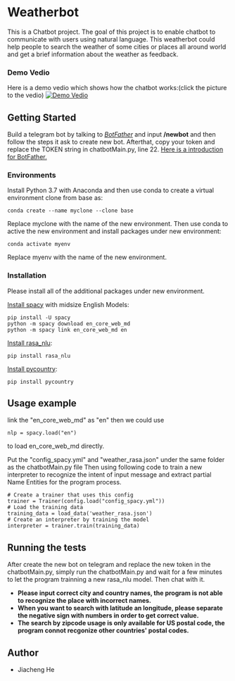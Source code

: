 # Weatherbot

This is a Chatbot project. The goal of this project is to enable chatbot to communicate with users using natural language. This weatherbot could help people to search the weather of some cities or places all around world and get a brief information about the weather as feedback.

### Demo Vedio
Here is a demo vedio which shows how the chatbot works:(click the picture to the vedio)
[![Demo Vedio](https://media.giphy.com/media/MePrzsUyd8fdHpUwYw/giphy.gif)](http://www.youtube.com/watch?v=7HOPWOdHgmc "")

## Getting Started

Build a telegram bot by talking to [*BotFather*](https://telegram.me/BotFather) and input **/newbot** and then follow the steps it ask to create new bot. Afterthat, copy your token and replace the TOKEN string in chatbotMain.py, line 22. [Here is a introduction for BotFather.](https://core.telegram.org/bots#6-botfather)

### Environments
Install Python 3.7 with Anaconda and then use conda to create a virtual environment clone from base as:
```
conda create --name myclone --clone base
```
Replace myclone with the name of the new environment.
Then use conda to active the new environment and install packages under new environment:
```
conda activate myenv
```
Replace myenv with the name of the new environment.

### Installation
Please install all of the additional packages under new environment.

[Install spacy](https://spacy.io/usage/) with midsize English Models:
```
pip install -U spacy
python -m spacy download en_core_web_md
python -m spacy link en_core_web_md en
```

[Install rasa_nlu](https://legacy-docs.rasa.com/docs/nlu/0.11.4/installation/):
```
pip install rasa_nlu
```

[Install pycountry](https://pypi.org/project/pycountry/):
```
pip install pycountry
```

## Usage example
link the "en_core_web_md" as "en" then we could use
```
nlp = spacy.load("en")
```
to load en_core_web_md directly.


Put the "config_spacy.yml" and "weather_rasa.json" under the same folder as the chatbotMain.py file
Then using following code to train a new interpreter to recognize the intent of input message and extract partial Name Entities for the program process.
```
# Create a trainer that uses this config
trainer = Trainer(config.load("config_spacy.yml"))
# Load the training data
training_data = load_data('weather_rasa.json')
# Create an interpreter by training the model
interpreter = trainer.train(training_data)
```

## Running the tests
After create the new bot on telegram and replace the new token in the chatbotMain.py, simply run the chatbotMain.py and wait for a few minutes to let the program trainning a new rasa_nlu model. Then chat with it.

* **Please input correct city and country names, the program is not able to recognize the place with incorrect names.**
* **When you want to search with latitude an longitude, please separate the negative sign with numbers in order to get correct value.**
* **The search by zipcode usage is only available for US postal code, the program connot recgonize other countries' postal codes.**

## Author
* Jiacheng He
